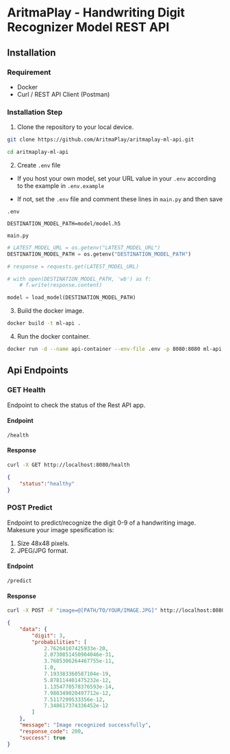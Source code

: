 # AritmaPlay - Handwriting Digit Recognizer Model REST API

## Installation

### Requirement
- Docker
- Curl / REST API Client (Postman)

### Installation Step
1. Clone the repository to your local device.
```bash
git clone https://github.com/AritmaPlay/aritmaplay-ml-api.git
```
```bash
cd aritmaplay-ml-api
```

2. Create `.env` file

- If you host your own model, set your URL value in your `.env` according to the example in `.env.example`

- If not, set the `.env` file and comment these lines in `main.py` and then save

`.env`
```env
DESTINATION_MODEL_PATH=model/model.h5
```
`main.py`
```python
# LATEST_MODEL_URL = os.getenv("LATEST_MODEL_URL")
DESTINATION_MODEL_PATH = os.getenv("DESTINATION_MODEL_PATH")

# response = requests.get(LATEST_MODEL_URL)

# with open(DESTINATION_MODEL_PATH, 'wb') as f:
    # f.write(response.content)

model = load_model(DESTINATION_MODEL_PATH)

```

3. Build the docker image.
```bash
docker build -t ml-api .
```
4. Run the docker container.
```bash
docker run -d --name api-container --env-file .env -p 8080:8080 ml-api
```
## Api Endpoints
### GET Health
Endpoint to check the status of the Rest API app.
#### Endpoint
```/health```
#### Response
```bash
curl -X GET http://localhost:8080/health
```
```json
{
    "status":"healthy"
}
```

### POST Predict
Endpoint to predict/recognize the digit 0-9 of a handwriting image. </br>
Makesure your image spesification is:
1. Size 48x48 pixels.
2. JPEG/JPG format.
#### Endpoint
```/predict```
#### Response
```bash
curl -X POST -F "image=@[PATH/TO/YOUR/IMAGE.JPG]" http://localhost:8080/predict
```
```json
{
    "data": {
        "digit": 3,
        "probabilities": [
            2.76264107425933e-20,
            2.0730851450904046e-31,
            3.7685306264467755e-11,
            1.0,
            7.193383360587104e-19,
            5.878114401475232e-12,
            1.1354770578376593e-14,
            7.980349020497712e-12,
            7.5117299533356e-12,
            7.348617374336452e-12
        ]
    },
    "message": "Image recognized successfully",
    "response_code": 200,
    "success": true
}
```

